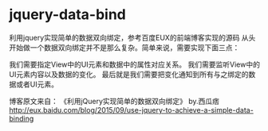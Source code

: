 # jquery-data-bind
利用jquery实现简单的数据双向绑定，参考百度EUX的前端博客实现的源码
从头开始做一个数据双向绑定并不是那么复杂。简单来说，需要实现下面三点：

我们需要指定View中的UI元素和数据中的属性对应关系。
我们需要监听View中的UI元素内容以及数据的变化。
最后就是我们需要把变化通知到所有与之绑定的数据或者UI元素。

博客原文来自：
《利用jQuery实现简单的数据双向绑定》 by.西瓜痞 
http://eux.baidu.com/blog/2015/09/use-jquery-to-achieve-a-simple-data-binding

